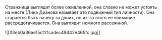 Стражница выглядит более оживленной, она словно не может устоять на месте (Лина Дианова называет это подвижный тип личности). Она старается быть начеку за двоих, но из-за этого ее внимание рассредотачивается. Она выглядит немного рассеянной.

![[03eb0a36ae15cf21cadec49442e465fc.jpg]]
